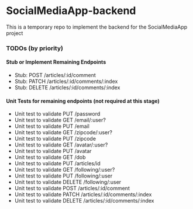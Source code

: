 # SocialMediaApp-backend

This is a temporary repo to implement the backend for the SocialMediaApp project

### TODOs (by priority)

#### Stub or Implement Remaining Endpoints

- Stub: POST /articles/:id/comment
- Stub: PATCH /articles/:id/comments/:index
- Stub: DELETE /articles/:id/comments/:index

#### Unit Tests for remaining endpoints (not required at this stage)

- Unit test to validate PUT /password
- Unit test to validate GET /email/:user?
- Unit test to validate PUT /email
- Unit test to validate GET /zipcode/:user?
- Unit test to validate PUT /zipcode
- Unit test to validate GET /avatar/:user?
- Unit test to validate PUT /avatar
- Unit test to validate GET /dob
- Unit test to validate PUT /articles/id
- Unit test to validate GET /following/:user?
- Unit test to validate PUT /following/:user
- Unit test to validate DELETE /following/:user
- Unit test to validate POST /articles/:id/comment
- Unit test to validate PATCH /articles/:id/comments/:index
- Unit test to validate DELETE /articles/:id/comments/:index
